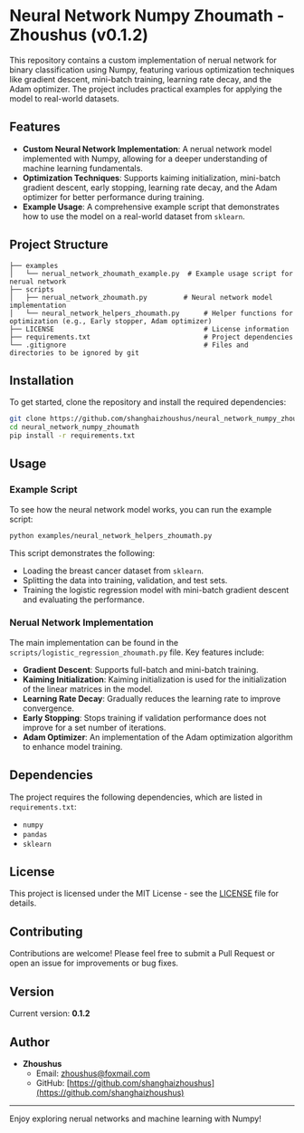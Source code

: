 # Neural Network Numpy Zhoumath - Zhoushus (v0.1.2)

This repository contains a custom implementation of nerual network for binary classification using Numpy, featuring various optimization techniques like gradient descent, mini-batch training, learning rate decay, and the Adam optimizer. The project includes practical examples for applying the model to real-world datasets.

## Features
- **Custom Neural Network Implementation**: A nerual network model implemented with Numpy, allowing for a deeper understanding of machine learning fundamentals.
- **Optimization Techniques**: Supports kaiming initialization, mini-batch gradient descent, early stopping, learning rate decay, and the Adam optimizer for better performance during training.
- **Example Usage**: A comprehensive example script that demonstrates how to use the model on a real-world dataset from `sklearn`.

## Project Structure
```
├── examples
│   └── nerual_network_zhoumath_example.py  # Example usage script for nerual network
├── scripts
│   ├── nerual_network_zhoumath.py         # Neural network model implementation
│   └── neural_network_helpers_zhoumath.py      # Helper functions for optimization (e.g., Early stopper, Adam optimizer)
├── LICENSE                                     # License information
├── requirements.txt                            # Project dependencies
└── .gitignore                                  # Files and directories to be ignored by git
```

## Installation

To get started, clone the repository and install the required dependencies:

```sh
git clone https://github.com/shanghaizhoushus/neural_network_numpy_zhoumath.git
cd neural_network_numpy_zhoumath
pip install -r requirements.txt
```

## Usage

### Example Script
To see how the neural network model works, you can run the example script:

```sh
python examples/neural_network_helpers_zhoumath.py
```

This script demonstrates the following:
- Loading the breast cancer dataset from `sklearn`.
- Splitting the data into training, validation, and test sets.
- Training the logistic regression model with mini-batch gradient descent and evaluating the performance.

### Nerual Network Implementation
The main implementation can be found in the `scripts/logistic_regression_zhoumath.py` file. Key features include:
- **Gradient Descent**: Supports full-batch and mini-batch training.
- **Kaiming Initialization**: Kaiming initialization is used for the initialization of the linear matrices in the model.
- **Learning Rate Decay**: Gradually reduces the learning rate to improve convergence.
- **Early Stopping**: Stops training if validation performance does not improve for a set number of iterations.
- **Adam Optimizer**: An implementation of the Adam optimization algorithm to enhance model training.

## Dependencies
The project requires the following dependencies, which are listed in `requirements.txt`:
- `numpy`
- `pandas`
- `sklearn`

## License
This project is licensed under the MIT License - see the [LICENSE](LICENSE) file for details.

## Contributing
Contributions are welcome! Please feel free to submit a Pull Request or open an issue for improvements or bug fixes.

## Version
Current version: **0.1.2**

## Author
- **Zhoushus**
  - Email: [zhoushus@foxmail.com](mailto:zhoushus@foxmail.com)
  - GitHub: [https://github.com/shanghaizhoushus](https://github.com/shanghaizhoushus)

---

Enjoy exploring nerual networks and machine learning with Numpy!
